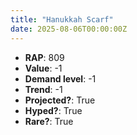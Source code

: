 ```yaml
---
title: "Hanukkah Scarf"
date: 2025-08-06T00:00:00Z
---
```

- **RAP**: 809
- **Value**: -1
- **Demand level**: -1
- **Trend**: -1
- **Projected?**: True
- **Hyped?**: True
- **Rare?**: True
